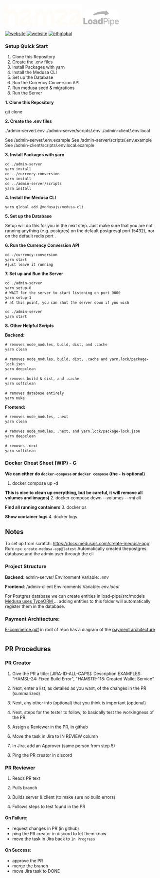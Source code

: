 <img src="branding/hamza.png" height="70"/>    
<img src="branding/LoadPipeGray.png" height="50"/>

[![website](https://img.shields.io/badge/website-blue)](https://hamza.market) [![website](https://img.shields.io/badge/dev_site-red)](https://hamza.market) [![ethglobal](https://img.shields.io/badge/eth-london-green)](https://ethglobal.com/showcase/hamza-u5dm7)

### Setup Quick Start

1. Clone this Repository
2. Create the .env files
3. Install Packages with yarn
4. Install the Medusa CLI
5. Set up the Database
6. Run the Currency Conversion API
7. Run medusa seed & migrations
8. Run the Server

**1. Clone this Repository**

git clone

**2. Create the .env files**

./admin-server/.env
./admin-server/scripts/.env
./admin-client/.env.local

See /admin-server/.env.example
See /admin-server/scripts/.env.example
See /admin-client/scripts/.env.local.example

**3. Install Packages with yarn**

```
cd ./admin-server
yarn install
cd ../currency-conversion
yarn install
cd ../admin-server/scripts
yarn install
```

**4. Install the Medusa CLI**

```
yarn global add @medusajs/medusa-cli
```

**5. Set up the Database**

Setup will do this for you in the next step. Just make sure that you are not running anything (e.g. postgres) on the default postgresql port (5432), nor on the default redis port .

**6. Run the Currency Conversion API**

```
cd ./currency-conversion
yarn start
#just leave it running
```

**7. Set up and Run the Server**

```
cd ./admin-server
yarn setup-0
# WAIT for the server to start listening on port 9000
yarn setup-1
# at this point, you can shut the server down if you wish
```

```
cd ./admin-server
yarn start
```

**8. Other Helpful Scripts**

**Backend:**

```
# removes node_modules, build, dist, and .cache
yarn clean

# removes node_modules, build, dist, .cache and yarn.lock/package-lock.json
yarn deepclean

# removes build & dist, and .cache
yarn softclean

# removes database entirely
yarn nuke
```

**Frontend:**

```
# removes node_modules, .next
yarn clean

# removes node_modules, .next, and yarn.lock/package-lock.json
yarn deepclean

# removes .next
yarn softclean

```

### Docker Cheat Sheet (WIP) - G

**We can either do `docker-compose` or `docker compose` (the `-` is optional)**

1. docker compose up -d

**This is nice to clean up everything, but be careful, it will remove all volumes and images)** 2. docker compose down --volumes --rmi all

**Find all running containers** 3. docker ps

**Show container logs** 4. docker logs <container-name>

## Notes

To set up from scratch:
https://docs.medusajs.com/create-medusa-app
Run: `npx create-medusa-app@latest`
Automatically created thepostgres database and the admin user through the cli

### Project Structure

**Backend**: admin-server/
Environment Variable: _.env_

**Frontend**: /admin-client
Environments Variable: _env.local_

For Postgres database we can create entities in load-pipe/src/models
[Medusa uses TypeORM ](https://docs.medusajs.com/development/entities/overview) ... adding entities to this folder will automatically register them in the database.

### Payment Architecture:

[E-commerce.pdf](/E-commerce.pdf) in root of repo has a diagram of the [payment architecture](https://docs.medusajs.com/modules/carts-and-checkout/payment)

```

```

## PR Procedures

### PR Creator

1. Give the PR a title: [JIRA-ID-ALL-CAPS]: Description
   EXAMPLES: "HAMSL-24: Fixed Build Error", "HAMSTR-118: Created Wallet Service"

2. Next, enter a list, as detailed as you want, of the changes in the PR (summarized)

3. Next, any other info (optional) that you think is important (optional)

4. Next, steps for the tester to follow, to basically test the workingness of the PR

5. Assign a Reviewer in the PR, in github

6. Move the task in Jira to IN REVIEW column

7. In Jira, add an Approver (same person from step 5)

8. Ping the PR creator in discord

### PR Reviewer

1. Reads PR text

2. Pulls branch

3. Builds server & client (to make sure no build errors)

4. Follows steps to test found in the PR

#### On Failure:

-   request changes in PR (in github)
-   ping the PR creator in discord to let them know
-   move the task in Jira back to `In Progress`

#### On Success:

-   approve the PR
-   merge the branch
-   move Jira task to DONE

